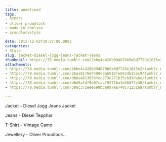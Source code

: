 ```yaml
---
title: undefined
tags:
- DIESEL
- oliver proudlock
- made in chelsea
- proudlockstyle

date: 2013-12-02T20:27:00.000Z
categories:
- Style
slug: jacket-diesel-jogg-jeans-jacket-jeans
thumbnail: https://78.media.tumblr.com/2bbe4c428b994870b5e8d7728e1015e2/tumblr_mx74tmvRzp1rhrm24o1_540.jpg
attachments:
- https://78.media.tumblr.com/2bbe4c428b994870b5e8d7728e1015e2/tumblr_mx74tmvRzp1rhrm24o1_1280.jpg
- https://78.media.tumblr.com/26aa0176d7499d3ab915fe842db15bc9/tumblr_mx74tmvRzp1rhrm24o2_1280.jpg
- https://78.media.tumblr.com/db8a4813938fec273e271b35c6d3da6e/tumblr_mx74tmvRzp1rhrm24o6_1280.jpg
- https://78.media.tumblr.com/e6d9afdf9a07cacf9277ba3e38d7fe30/tumblr_mx74tmvRzp1rhrm24o4_1280.jpg
- https://78.media.tumblr.com/39ac371eee698bce897ea748c71251a9/tumblr_mx74tmvRzp1rhrm24o5_1280.jpg

---
```


Jacket - Diesel Jogg Jeans Jacket 

  Jeans - Diesel Tepphar 

  T-Shirt - Vintage Camo 

  Jewellery - Oliver Proudlock...
